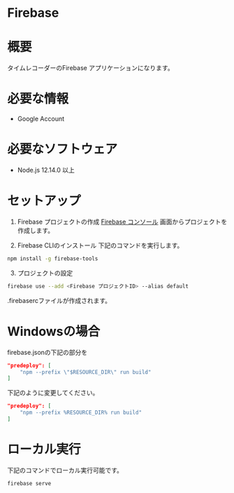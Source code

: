 # Firebase

# 概要
タイムレコーダーのFirebase アプリケーションになります。

# 必要な情報
- Google Account

# 必要なソフトウェア
- Node.js 12.14.0 以上

# セットアップ
1. Firebase プロジェクトの作成
[Firebase コンソール](https://console.firebase.google.com/?hl=ja)
画面からプロジェクトを作成します。

2. Firebase CLIのインストール
下記のコマンドを実行します。

``` sh
npm install -g firebase-tools
```

3. プロジェクトの設定

``` sh
firebase use --add <Firebase プロジェクトID> --alias default
```

.firebasercファイルが作成されます。


# Windowsの場合
firebase.jsonの下記の部分を

``` json
"predeploy": [
    "npm --prefix \"$RESOURCE_DIR\" run build"
]
```

下記のように変更してください。

``` json
"predeploy": [
    "npm --prefix %RESOURCE_DIR% run build"
]
```

# ローカル実行
下記のコマンドでローカル実行可能です。

``` sh
firebase serve
```